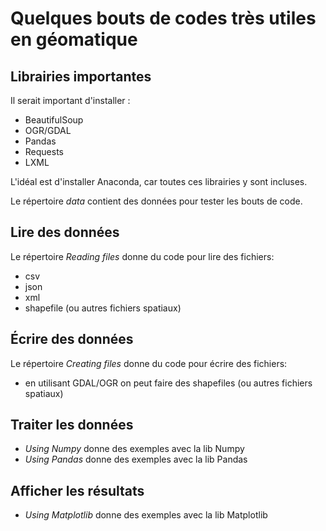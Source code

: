 # Quelques bouts de codes très utiles en géomatique

## Librairies importantes

Il serait important d'installer :
* BeautifulSoup
* OGR/GDAL
* Pandas
* Requests
* LXML

L'idéal est d'installer Anaconda, car toutes ces librairies y sont incluses.

Le répertoire _data_ contient des données pour tester les bouts de code.

## Lire des données

Le répertoire _Reading files_ donne du code pour lire des fichiers:
* csv
* json
* xml
* shapefile (ou autres fichiers spatiaux)

## Écrire des données

Le répertoire _Creating files_ donne du code pour écrire des fichiers:
* en utilisant GDAL/OGR on peut faire des shapefiles (ou autres fichiers spatiaux)

## Traiter les données

* _Using Numpy_ donne des exemples avec la lib Numpy
* _Using Pandas_ donne des exemples avec la lib Pandas

## Afficher les résultats

* _Using Matplotlib_ donne des exemples avec la lib Matplotlib